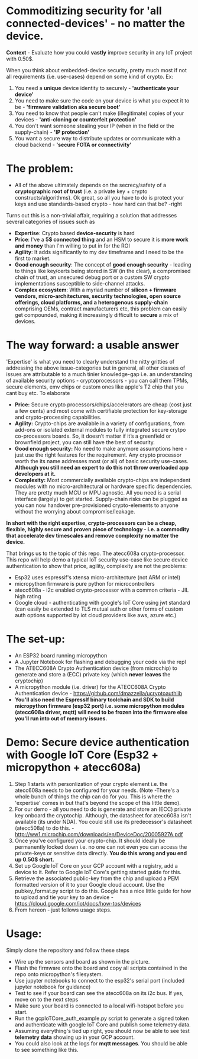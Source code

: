 # Commoditizing security for 'all connected-devices' - no matter the device.

**Context** - Evaluate how you could **vastly** improve security in any IoT project with 0.50$. 

When you think about embedded-device security, pretty much most if not all requirements (i.e. use-cases) depend on some kind of crypto. Ex:
  1. You need a **unique** device identity to securely - **'authenticate your device'**
  2. You need to make sure the code on your device is what you expect it to be - **'firmware validation aka secure boot'**
  3. You need to know that people can't make (illegitimate) copies of your devices - **'anti-cloning or counterfeit protection'**
  4. You don't want someone stealing your IP (when in the field or the supply-chain) - **'IP protection'**
  5. You want a secure way to distribute updates or communicate with a cloud backend - **'secure FOTA or connectivity'**

# The problem:
  - All of the above ultimately depends on the secrecy/safety of a **cryptographic root of trust** (i.e. a private key + crypto constructs/algorithms). Ok great, so all you have to do is protect your keys and use standards-based crypto - how hard can that be? -right

Turns out this is a non-trivial affair, requiring a solution that addresses several categories of issues such as
  - **Expertise**: Crypto based **device-security** is hard 
  - **Price**: I've a **5$ connected thing** and an HSM to secure it is **more work and money** than I'm willing to put in for the ROI
  - **Agility**: It adds significantly to my dev timeframe and I need to be the first to market. 
  - **Good enough security**: The concept of **good enough security** - leading to things like key/certs being stored in SW (in the clear), a compromised chain of trust, an unsecured debug port or a custom SW crypto implementations susceptible to side-channel attacks.
  - **Complex ecosystem**: With a myriad number of **silicon + firmware vendors, micro-architectures, security technologies, open source offerings, cloud platforms, and a heterogenous supply-chain** comprising OEMs, contract manufacturers etc, this problem can easily get compounded, making it increasingly difficult to **secure** a mix of devices.

# The way forward: a usable answer
'Expertise' is what you need to clearly understand the nitty gritties of addressing the above issue-categories but in general, all other classes of issues are attributable to a much tinier knowledge-gap i.e. an understanding of available security options - cryptoprocessors - you can call them TPMs, secure elements, emv chips or custom ones like apple's T2 chip that you cant buy etc. To elaborate  

 - **Price:** Secure crypto processors/chips/accelerators are cheap (cost just a few cents) and most come with certifiable protection for key-storage and crypto-processing capabilities. 
 - **Agility:** Crypto-chips are available in a variety of configurations, from add-ons or isolated external modules to fully integrated secure crytpo co-processors boards. So, it doesn’t matter if it’s a greenfield or brownfield project, you can still have the best of security. 
 - **Good enough security:** No need to make anymore assumptions here -just use the right features for the requirement. Any crypto processor worth the its name addresses most (or all) of basic security use-cases. **Although you still need an expert to do this not throw overloaded app developers at it.**
 - **Complexity:** Most commercially available crypto-chips are independent modules with no micro-architectural or hardware specific dependencies. They are pretty much MCU or MPU agnostic. All you need is a serial interface (largely) to get started. Supply-chain risks can be plugged as you can now handover pre-provisioned crypto-elements to anyone without the worrying about compromise/leakage.
 
**In short with the right expertise, crypto-processors can be a cheap, flexible, highly secure and proven piece of technology - i.e. a commodity that accelerate dev timescales and remove complexity no matter the device.**

That brings us to the topic of this repo. The atecc608a crypto-processor. This repo will help demo a typical IoT security use-case like secure device authentication to show that price, agility, complexity are not the problems: 
  - Esp32 uses espressif's xtensa micro-architecture (not ARM or intel)
  - micropython firmware is pure python for microcontrollers
  - atecc608a - i2c enabled crypto-processor with a common criteria - JIL high rating 
  - Google cloud - authenticating with google's IoT Core using jwt standard (can easily be extended to TLS mutual auth or other forms of custom auth options supported by iot cloud providers like aws, azure etc.)

# The set-up:
  - An ESP32 board running micropython
  - A Jupyter Notebook for flashing and debugging your code via the repl
  - The ATECC608A Crypto Authentication device (from microchip) to generate and store a (ECC) private key (which **never leaves** the cryptochip)
  - A micropython module (i.e. driver) for the ATECC608A Crypto Authentication device - https://github.com/dmazzella/ucryptoauthlib
  - **You'll also need the EspressIf binary toolchain and SDK to build micropython firmware (esp32 port) i.e. some micropython modules (atecc608a driver, mqtt) will need to be frozen into the firmware else you'll run into out of memory issues.** 
  
# Demo: Secure device authentication with Google IoT Core (Esp32 + micropython + atecc608a)
  1. Step 1 starts with personlization of your crypto element i.e. the atecc608a needs to be configured for your needs. (Note -There's a whole bunch of things the chip can do for you. This is where the 'expertise' comes in but that's beyond the scope of this little demo). 
  2. For our demo - all you need to do is generate and store an (ECC) private key onboard the cryptochip. Although, the datasheet for atecc608a isn't available (its under NDA). You could still use its predecessor's datasheet (atecc508a) to do this. - http://ww1.microchip.com/downloads/en/DeviceDoc/20005927A.pdf
  3. Once you've configured your crypto-chip. It should ideally be permanently locked down i.e. no one can not even you can access the private-keys or sensitive data directly. **You do this wrong and you end up 0.50$ short.**
  4. Set up Google IoT Core on your GCP account with a registry, add a device to it. Refer to Google IoT Core's getting started guide for this. 
  4. Retrieve the associated public-key from the chip and upload a PEM formatted version of it to your Google cloud account. Use the pubkey_format.py script to do this. Google has a nice little guide for how to upload and tie your key to an device - https://cloud.google.com/iot/docs/how-tos/devices
  5. From hereon - just follows usage steps. 
 
# Usage:

Simply clone the repository and follow these steps
  - Wire up the sensors and board as shown in the picture. 
  - Flash the firmware onto the board and copy all scripts contained in the repo onto micropython's filesystem.
  - Use jupyter notebooks to connect to the esp32's serial port (included jupyter notebook for guidance)
  - Test to see if your board can see the atecc608a on its i2c bus. If yes, move on to the next steps
  - Make sure your board is connected to a local wifi-hotspot before you start.
  - Run the gcpIoTCore_auth_example.py script to generate a signed token and authenticate with google IoT Core and publish some telemetry data. 
  - Assuming everything's tied up right, you should now be able to see test **telemetry data** showing up in your GCP account. 
  - You could also look at the logs for **mqtt messages**. You should be able to see something like this.
